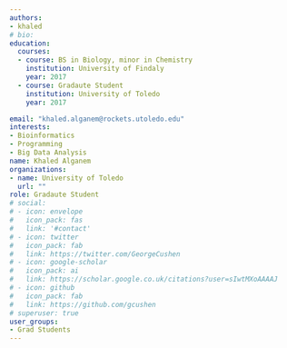 ```yaml
---
authors:
- khaled
# bio: 
education:
  courses:
  - course: BS in Biology, minor in Chemistry
    institution: University of Findaly
    year: 2017
  - course: Gradaute Student
    institution: University of Toledo
    year: 2017

email: "khaled.alganem@rockets.utoledo.edu"
interests:
- Bioinformatics
- Programming
- Big Data Analysis
name: Khaled Alganem
organizations:
- name: University of Toledo
  url: ""
role: Gradaute Student
# social:
# - icon: envelope
#   icon_pack: fas
#   link: '#contact'
# - icon: twitter
#   icon_pack: fab
#   link: https://twitter.com/GeorgeCushen
# - icon: google-scholar
#   icon_pack: ai
#   link: https://scholar.google.co.uk/citations?user=sIwtMXoAAAAJ
# - icon: github
#   icon_pack: fab
#   link: https://github.com/gcushen
# superuser: true
user_groups:
- Grad Students
---
```


